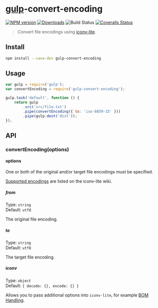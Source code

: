 # [gulp](http://gulpjs.com)-convert-encoding

[![NPM version][npm-image]][npm-url] [![Downloads][downloads-image]][npm-url] ![Build Status][ci-image] [![Coveralls Status][coveralls-image]][coveralls-url]

> Convert file encodings using [iconv-lite](https://github.com/ashtuchkin/iconv-lite).

## Install

```sh
npm install --save-dev gulp-convert-encoding
```

## Usage

```js
var gulp = require('gulp');
var convertEncoding = require('gulp-convert-encoding');

gulp.task('default', function () {
	return gulp
		.src('src/file.txt')
		.pipe(convertEncoding({ to: 'iso-8859-15' }))
		.pipe(gulp.dest('dist'));
});
```

## API

### convertEncoding(options)

#### options

One or both of the original and/or target file encodings must be specified.

[Supported encodings](https://github.com/ashtuchkin/iconv-lite/wiki/Supported-Encodings) are listed on the iconv-lite wiki.

##### from

Type: `string`  
Default: `utf8`

The original file encoding.

##### to

Type: `string`  
Default: `utf8`

The target file encoding.

##### iconv

Type: `object`  
Default: `{ decode: {}, encode: {} }`

Allows you to pass additional options into `iconv-lite`, for example [BOM Handling](https://github.com/ashtuchkin/iconv-lite#bom-handling).

<!-- prettier-ignore-start -->
[npm-url]: https://www.npmjs.com/package/gulp-convert-encoding
[npm-image]: https://img.shields.io/npm/v/gulp-convert-encoding.svg?style=flat-square
[downloads-image]: https://img.shields.io/npm/dm/gulp-convert-encoding.svg?style=flat-square

[ci-image]: https://img.shields.io/github/actions/workflow/status/heldinz/gulp-convert-encoding/main.yml?branch=main&style=flat-square

[coveralls-url]: https://coveralls.io/r/heldinz/gulp-convert-encoding?branch=main
[coveralls-image]: https://img.shields.io/coverallsCoverage/github/heldinz/gulp-convert-encoding?branch=main&style=flat-square
<!-- prettier-ignore-end -->
